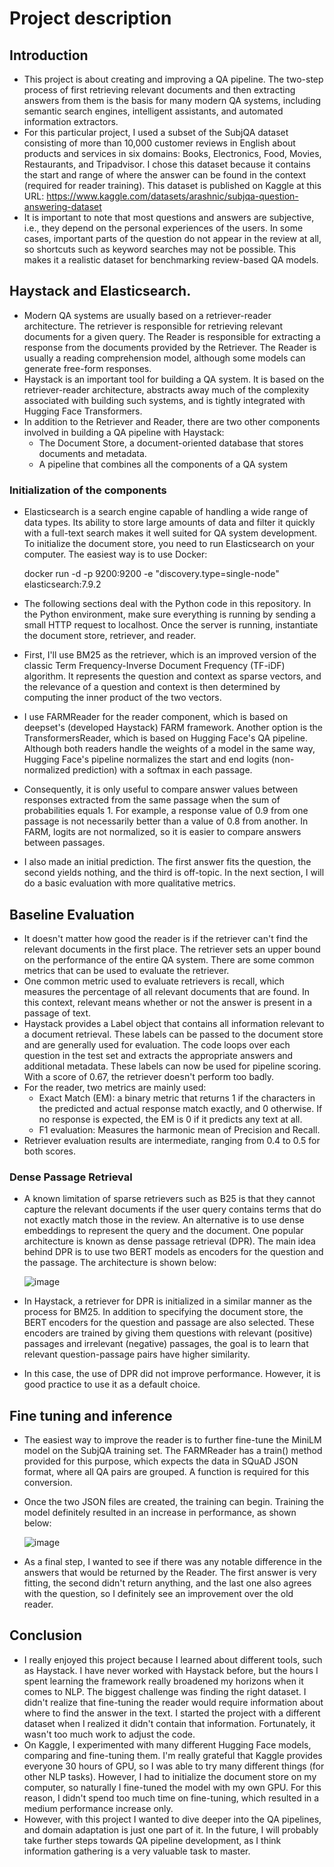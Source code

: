 # Project description
## Introduction
- This project is about creating and improving a QA pipeline. The two-step process of first retrieving relevant documents and then extracting answers from them is the basis for many modern QA systems, including semantic search engines, intelligent assistants, and automated information extractors.
- For this particular project, I used a subset of the SubjQA dataset consisting of more than 10,000 customer reviews in English about products and services in six domains: Books, Electronics, Food, Movies, Restaurants, and Tripadvisor. I chose this dataset because it contains the start and range of where the answer can be found in the context (required for reader training). This dataset is published on Kaggle at this URL: https://www.kaggle.com/datasets/arashnic/subjqa-question-answering-dataset
- It is important to note that most questions and answers are subjective, i.e., they depend on the personal experiences of the users. In some cases, important parts of the question do not appear in the review at all, so shortcuts such as keyword searches may not be possible. This makes it a realistic dataset for benchmarking review-based QA models.

## Haystack and Elasticsearch.
- Modern QA systems are usually based on a retriever-reader architecture. The retriever is responsible for retrieving relevant documents for a given query. The Reader is responsible for extracting a response from the documents provided by the Retriever. The Reader is usually a reading comprehension model, although some models can generate free-form responses.
- Haystack is an important tool for building a QA system. It is based on the retriever-reader architecture, abstracts away much of the complexity associated with building such systems, and is tightly integrated with Hugging Face Transformers.
- In addition to the Retriever and Reader, there are two other components involved in building a QA pipeline with Haystack: 
  - The Document Store, a document-oriented database that stores documents and metadata.
  - A pipeline that combines all the components of a QA system 
### Initialization of the components
- Elasticsearch is a search engine capable of handling a wide range of data types. Its ability to store large amounts of data and filter it quickly with a full-text search makes it well suited for QA system development. To initialize the document store, you need to run Elasticsearch on your computer. The easiest way is to use Docker:

  docker run -d -p 9200:9200 -e "discovery.type=single-node" elasticsearch:7.9.2
- The following sections deal with the Python code in this repository. In the Python environment, make sure everything is running by sending a small HTTP request to localhost. Once the server is running, instantiate the document store, retriever, and reader.
- First, I'll use BM25 as the retriever, which is an improved version of the classic Term Frequency-Inverse Document Frequency (TF-iDF) algorithm. It represents the question and context as sparse vectors, and the relevance of a question and context is then determined by computing the inner product of the two vectors.
- I use FARMReader for the reader component, which is based on deepset's (developed Haystack) FARM framework. Another option is the TransformersReader, which is based on Hugging Face's QA pipeline. Although both readers handle the weights of a model in the same way, Hugging Face's pipeline normalizes the start and end logits (non-normalized prediction) with a softmax in each passage.
- Consequently, it is only useful to compare answer values between responses extracted from the same passage when the sum of probabilities equals 1. For example, a response value of 0.9 from one passage is not necessarily better than a value of 0.8 from another. In FARM, logits are not normalized, so it is easier to compare answers between passages.
- I also made an initial prediction. The first answer fits the question, the second yields nothing, and the third is off-topic. In the next section, I will do a basic evaluation with more qualitative metrics.

## Baseline Evaluation
- It doesn't matter how good the reader is if the retriever can't find the relevant documents in the first place. The retriever sets an upper bound on the performance of the entire QA system. There are some common metrics that can be used to evaluate the retriever.
- One common metric used to evaluate retrievers is recall, which measures the percentage of all relevant documents that are found. In this context, relevant means whether or not the answer is present in a passage of text.
- Haystack provides a Label object that contains all information relevant to a document retrieval. These labels can be passed to the document store and are generally used for evaluation. The code loops over each question in the test set and extracts the appropriate answers and additional metadata. These labels can now be used for pipeline scoring. With a score of 0.67, the retriever doesn't perform too badly.
- For the reader, two metrics are mainly used:
  - Exact Match (EM): a binary metric that returns 1 if the characters in the predicted and actual response match exactly, and 0 otherwise. If no response is expected, the EM is 0 if it predicts any text at all.
  - F1 evaluation: Measures the harmonic mean of Precision and Recall.
- Retriever evaluation results are intermediate, ranging from 0.4 to 0.5 for both scores.

### Dense Passage Retrieval
- A known limitation of sparse retrievers such as B25 is that they cannot capture the relevant documents if the user query contains terms that do not exactly match those in the review. An alternative is to use dense embeddings to represent the query and the document. One popular architecture is known as dense passage retrieval (DPR). The main idea behind DPR is to use two BERT models as encoders for the question and the passage. The architecture is shown below:

  ![image](https://user-images.githubusercontent.com/127037803/234890772-09b6f10b-70c3-4d1c-8587-e298d8b913b6.png)
- In Haystack, a retriever for DPR is initialized in a similar manner as the process for BM25. In addition to specifying the document store, the BERT encoders for the question and passage are also selected. These encoders are trained by giving them questions with relevant (positive) passages and irrelevant (negative) passages, the goal is to learn that relevant question-passage pairs have higher similarity.
- In this case, the use of DPR did not improve performance. However, it is good practice to use it as a default choice.

## Fine tuning and inference
- The easiest way to improve the reader is to further fine-tune the MiniLM model on the SubjQA training set. The FARMReader has a train() method provided for this purpose, which expects the data in SQuAD JSON format, where all QA pairs are grouped. A function is required for this conversion.
- Once the two JSON files are created, the training can begin. Training the model definitely resulted in an increase in performance, as shown below:

  ![image](https://user-images.githubusercontent.com/127037803/234892314-56fb4e4b-65ce-4f3e-9a6c-ca4cbc03d006.png)
- As a final step, I wanted to see if there was any notable difference in the answers that would be returned by the Reader. The first answer is very fitting, the second didn't return anything, and the last one also agrees with the question, so I definitely see an improvement over the old reader.

## Conclusion
- I really enjoyed this project because I learned about different tools, such as Haystack. I have never worked with Haystack before, but the hours I spent learning the framework really broadened my horizons when it comes to NLP. The biggest challenge was finding the right dataset. I didn't realize that fine-tuning the reader would require information about where to find the answer in the text. I started the project with a different dataset when I realized it didn't contain that information. Fortunately, it wasn't too much work to adjust the code.
- On Kaggle, I experimented with many different Hugging Face models, comparing and fine-tuning them. I'm really grateful that Kaggle provides everyone 30 hours of GPU, so I was able to try many different things (for other NLP tasks). However, I had to initialize the document store on my computer, so naturally I fine-tuned the model with my own GPU. For this reason, I didn't spend too much time on fine-tuning, which resulted in a medium performance increase only. 
- However, with this project I wanted to dive deeper into the QA pipelines, and domain adaptation is just one part of it. In the future, I will probably take further steps towards QA pipeline development, as I think information gathering is a very valuable task to master.



